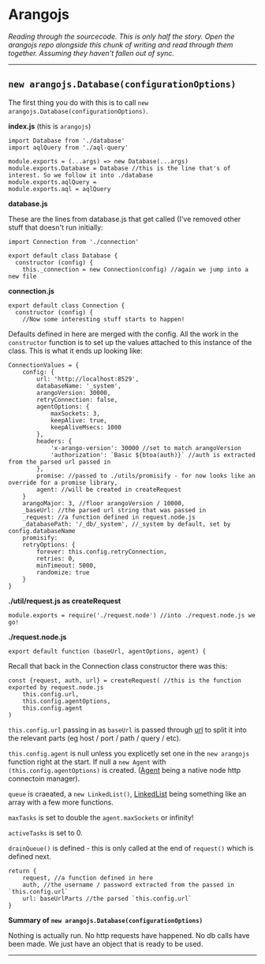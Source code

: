 # Arangojs

_Reading through the sourcecode. This is only half the story. Open the arangojs repo alongside this chunk of writing and read through them together. Assuming they haven't fallen out of sync._

---

## `new arangojs.Database(configurationOptions)`

The first thing you do with this is to call `new arangojs.Database(configurationOptions)`.

**index.js** (this is `arangojs`)

```
import Database from './database'
import aqlQuery from './aql-query'

module.exports = (...args) => new Database(...args)
module.exports.Database = Database //this is the line that's of interest. So we follow it into ./database
module.exports.aqlQuery =
module.exports.aql = aqlQuery
```

**database.js**

These are the lines from database.js that get called (I've removed other stuff that doesn't run initially:

```
import Connection from './connection'

export default class Database {
  constructor (config) {
    this._connection = new Connection(config) //again we jump into a new file
```

**connection.js**

```
export default class Connection {
  constructor (config) {
    //Now some interesting stuff starts to happen! 
```

Defaults defined in here are merged with the config. All the work in the `constructor` function is to set up the values attached to this instance of the class. This is what it ends up looking like:

```
ConnectionValues = {
    config: {
        url: 'http://localhost:8529',
        databaseName: '_system',
        arangoVersion: 30000,
        retryConnection: false,
        agentOptions: {
            maxSockets: 3,
            keepAlive: true,
            keepAliveMsecs: 1000
        },
        headers: {
            'x-arango-version': 30000 //set to match arangoVersion
            'authorization': `Basic ${btoa(auth)}` //auth is extracted from the parsed url passed in
        },
        promise: //passed to ./utils/promisify - for now looks like an override for a promise library,
        agent: //will be created in createRequest
    }
    arangoMajor: 3, //floor arangoVersion / 10000,
    _baseUrl: //the parsed url string that was passed in 
    _request: //a function defined in request.node.js
    _databasePath: '/_db/_system', //_system by default, set by config.databaseName
    promisify: 
    retryOptions: {
        forever: this.config.retryConnection,
        retries: 0,
        minTimeout: 5000,
        randomize: true
    }
}
```

**./util/request.js as createRequest**

```
module.exports = require('./request.node') //into ./request.node.js we go!
```

**./request.node.js**

```
export default function (baseUrl, agentOptions, agent) {
```

Recall that back in the Connection class constructor there was this:

```
const {request, auth, url} = createRequest( //this is the function exported by request.node.js
    this.config.url,
    this.config.agentOptions,
    this.config.agent
)
```

`this.config.url` passing in as `baseUrl` is passed through [url](https://www.npmjs.com/package/url) to split it into the relevant parts (eg host / port / path / query / etc). 

`this.config.agent` is null unless you explicetly set one in the `new arangojs` function right at the start. If null a `new Agent` with `(this.config.agentOptions)` is created. ([Agent](https://nodejs.org/api/http.html#http_class_http_agent) being a native node http connectoin manager).

`queue` is craeated, a `new LinkedList()`, [LinkedList](https://www.npmjs.com/package/linkedlist) being something like an array with a few more functions.

`maxTasks` is set to double the `agent.maxSockets` or infinity!

`activeTasks` is set to 0. 

`drainQueue()` is defined - this is only called at the end of `request()` which is defined next.

```
return {
    request, //a function defined in here
    auth, //the username / password extracted from the passed in `this.config.url`
    url: baseUrlParts //the parsed `this.config.url`
}
```

**Summary of `new arangojs.Database(configurationOptions)`**

Nothing is actually run. No http requests have happened. No db calls have been made. We just have an object that is ready to be used.

---

##
